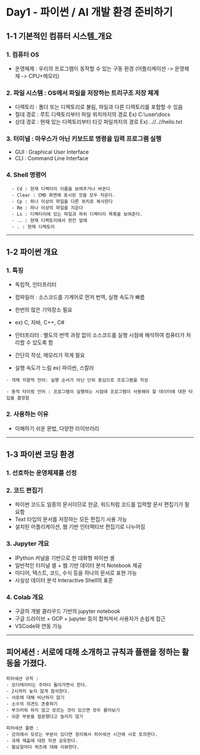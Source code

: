 # Day1 - 파이썬 / AI 개발 환경 준비하기


## 1-1 기본적인 컴퓨터 시스템_개요

### 1. 컴퓨터 OS

- 운영체제 : 우리의 프로그램이 동작할 수 있는 구동 환경 (어플리케이션 -> 운영체제 -> CPU+메모리)

### 2. 파일 시스템 : OS에서 파일을 저장하는 트리구조 저장 체계

- 디렉토리 : 폴더 또는 디렉토리로 불림, 파일과 다른 디렉토리를 포함할 수 있음
- 절대 경로 : 루트 디렉토리부터 파일 위치까지의 경로
  Ex) C:\user\docs
- 상대 경로 : 현재 있는 디렉토리부터 타깃 파일까지의 경로 Ex) ..//..//hello.txt

### 3. 터미널 : 마우스가 아닌 키보드로 명령을 입력 프로그램 실행

- GUI : Graphical User Interface
- CLI : Command Line Interface


### 4. Shell 명령어
```
  - Cd : 현재 디렉터리 이름을 보여주거나 바꾼다
  - Clear : CMD 화면에 표시된 것을 모두 지운다.
  - Cp : 하나 이상의 파일을 다른 위치로 복사한다
  - Rm : 하나 이상의 파일을 지운다
  - Ls : 디렉터리에 있는 파일과 하위 디렉터리 목록을 보여준다.
  - .. : 현재 디렉토리에서 한칸 앞에
  - . : 현재 디렉토리
  ```
  
---

## 1-2 파이썬 개요

### 1. 특징

- 독립적, 인터프리터


- 컴파일러 : 소스코드를 기계어로 먼저 번역, 실행 속도가 빠름
- 한번의 많은 기억장소 필요
- ex) C, 자바, C++, C#


- 인터프리터 : 별도의 번역 과정 없이 소스코드를 실행 시점에 해석하여 컴퓨터가 처리할 수 있도록 함
- 간단히 작성, 메모리가 적게 필요
- 실행 속도가 느림 ex) 파이썬, 스칼라

```
- 객체 지향적 언어: 실행 순서가 아닌 단위 중심으로 프로그램을 작성

- 동적 타이핑 언어 : 프로그램이 실행하는 시점에 프로그램이 사용해야 할 데이터에 대한 타입을 결정함
```

### 2. 사용하는 이유

- 이해하기 쉬운 문법, 다양한 라이브러리

---

## 1-3 파이썬 코딩 환경

### 1. 선호하는 운영체제를 선정

### 2. 코드 편집기

- 파이썬 코드도 일종의 문서이므로 한글, 워드처럼 코드를 입력할 문서 편집기가 필요함
- Text 타입의 문서를 저장하는 모든 편집기 사용 가능
- 설치된 어플리케이션, 웹 기반 인터랙티브 편집기로 나누어짐

### 3. Jupyter 개요

- IPython 커널을 기반으로 한 대화형 파이썬 셸
- 일반적인 터미널 셸 + 웹 기반 데이터 분석 Notebook 제공
- 미디어, 텍스트, 코드, 수식 등을 하나의 문서로 표현 가능
- 사실상 데이터 분석 Interactive Shell의 표준

### 4. Colab 개요

- 구글의 개발 클라우드 기반의 jupyter notebook
- 구글 드라이브 + GCP + jupyter 등이 합쳐져서 사용자가 손쉽게 접근
- VSCode와 연동 가능

---

## 피어세션 : 서로에 대해 소개하고 규칙과 플랜을 정하는 활동을 가졌다.

```
피어세션 규칙 :
- 모더레이터는 주마다 돌아가면서 한다.
- 2시까지 늦지 않게 참석한다.
- 서로에 대해 비난하지 않기
- 소수의 의견도 존중하기
- 부끄러워 하지 않고 모르는 것이 있으면 모두 물어보기
- 쉬운 부분을 질문했다고 놀리지 않기
```

```
피어세션 플랜 :
- 강의에서 모르는 부분이 있다면 정리해서 피어세션 시간에 서로 토의한다.
- 과제 제출에 대한 의견 공유한다.
- 월요일마다 퀴즈에 대해 리뷰한다.
```
